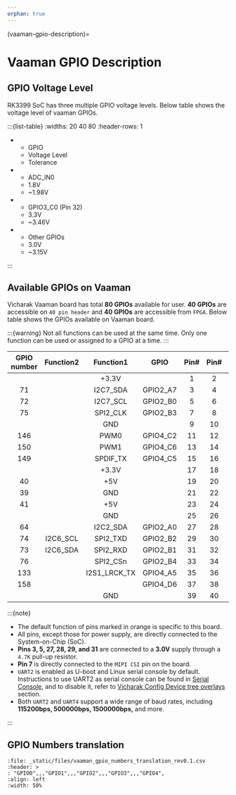 ```yaml
---
orphan: true
---
```


(vaaman-gpio-description)=

# Vaaman GPIO Description

## GPIO Voltage Level

RK3399 SoC has three multiple GPIO voltage levels. Below table shows the
voltage level of vaaman GPIOs.

:::{list-table}
:widths: 20 40 80
:header-rows: 1

- - GPIO
  - Voltage Level
  - Tolerance

- - ADC_IN0
  - 1.8V
  - ~1.98V

- - GPIO3_C0 (Pin 32)
  - 3.3V
  - ~3.46V

- - Other GPIOs
  - 3.0V
  - ~3.15V

:::

## Available GPIOs on Vaaman

Vicharak Vaaman board has total **80 GPIOs** available for user. **40 GPIOs**
are accessible on `40 pin header` and **40 GPIOs** are accessible from `FPGA`.
Below table shows the GPIOs available on Vaaman board.

:::{warning}
Not all functions can be used at the same time. Only one function can be used
or assigned to a GPIO at a time.
:::

| GPIO number | Function2 |  Function1   |   GPIO   |             Pin#             |            Pin#             |   GPIO   |              Function1              | Function2  | GPIO number |
| :---------: | :-------: | :----------: | :------: | :--------------------------: | :-------------------------: | :------: | :---------------------------------: | :--------: | :---------: |
|             |           |    +3.3V     |          | <div class='yellow'>1</div>  |  <div class='red'>2</div>   |          |                +5.0V                |            |             |
|     71      |           |   I2C7_SDA   | GPIO2_A7 |  <div class='green'>3</div>  |  <div class='red'>4</div>   |          |                +5.0V                |            |             |
|     72      |           |   I2C7_SCL   | GPIO2_B0 |  <div class='green'>5</div>  | <div class='black'>6</div>  |          |                 GND                 |            |             |
|     75      |           |   SPI2_CLK   | GPIO2_B3 |  <div class='green'>7</div>  | <div class='green'>8</div>  | GPIO4_C4 | <div class='orange'>UART2_TXD</div> |            |     148     |
|             |           |     GND      |          |  <div class='black'>9</div>  | <div class='green'>10</div> | GPIO4_C3 | <div class='orange'>UART2_RXD</div> |            |     147     |
|     146     |           |     PWM0     | GPIO4_C2 | <div class='green'>11</div>  | <div class='green'>12</div> | GPIO4_A3 |              I2S1_SCLK              |            |     131     |
|     150     |           |     PWM1     | GPIO4_C6 | <div class='green'>13</div>  | <div class='black'>14</div> |          |                 GND                 |            |             |
|     149     |           |   SPDIF_TX   | GPIO4_C5 | <div class='green'>15</div>  | <div class='green'>16</div> | GPIO4_D2 |                                     |            |     154     |
|             |           |    +3.3V     |          | <div class='yellow'>17</div> | <div class='green'>18</div> | GPIO4_D4 |                                     |            |     156     |
|     40      |           |     +5V      |          |  <div class='red'>19</div>   | <div class='black'>20</div> |          |                 GND                 |            |             |
|     39      |           |     GND      |          | <div class='black'>21</div>  | <div class='green'>22</div> | GPIO4_D5 |                                     |            |     157     |
|     41      |           |     +5V      |          |  <div class='red'>23</div>   | <div class='green'>24</div> | GPIO1_B2 | <div class='orange'>SPI1_CSn</div>  |            |     42      |
|             |           |     GND      |          | <div class='black'>25</div>  | <div class='green'>26</div> |          |               ADC_IN0               |            |             |
|     64      |           |   I2C2_SDA   | GPIO2_A0 |  <div class='blue'>27</div>  | <div class='blue'>28</div>  | GPIO2_A1 |              I2C2_CLK               |            |     65      |
|     74      | I2C6_SCL  |   SPI2_TXD   | GPIO2_B2 | <div class='green'>29</div>  | <div class='black'>30</div> |          |                 GND                 |            |             |
|     73      | I2C6_SDA  |   SPI2_RXD   | GPIO2_B1 | <div class='green'>31</div>  | <div class='green'>32</div> | GPIO3_C0 |              SPDIF_TX               | UART3_CTSn |     112     |
|     76      |           |   SPI2_CSn   | GPIO2_B4 | <div class='green'>33</div>  | <div class='black'>34</div> |          |                 GND                 |            |             |
|     133     |           | I2S1_LRCK_TX | GPIO4_A5 | <div class='green'>35</div>  | <div class='green'>36</div> | GPIO4_A4 |            I2S1_LRCK_RX             |            |     132     |
|     158     |           |              | GPIO4_D6 | <div class='green'>37</div>  | <div class='green'>38</div> | GPIO4_A6 |              I2S1_SDI               |            |     134     |
|             |           |     GND      |          | <div class='black'>39</div>  | <div class='green'>40</div> | GPIO4_A7 |              I2S1_SDO               |            |     135     |

:::{note}

- The default function of pins marked in <span class="orange">orange</span> is specific to this board.
- All pins, except those for power supply, are directly connected to the
  System-on-Chip (SoC).
- **Pins 3, 5, 27, 28, 29, and 31** are connected to a **3.0V** supply through
  a `4.7K` pull-up resistor.
- **Pin 7** is directly connected to the `MIPI CSI` pin on the board.
- `UART2` is enabled as U-boot and Linux serial console by default.
  Instructions to use UART2 as serial console can be found in
  [Serial Console](#serial-console), and to disable it, refer to
  [Vicharak Config Device tree overlays](#vicharak-config-device-tree-overlays)
  section.
- Both `UART2` and `UART4` support a wide range of baud rates, including
  **115200bps, 500000bps, 1500000bps,** and more.

:::

## GPIO Numbers translation

```{csv-table}
:file: _static/files/vaaman_gpio_numbers_translation_rev0.1.csv
:header: >
: "GPIO0",,,"GPIO1",,,"GPIO2",,,"GPIO3",,,"GPIO4",
:align: left
:width: 50%
```
